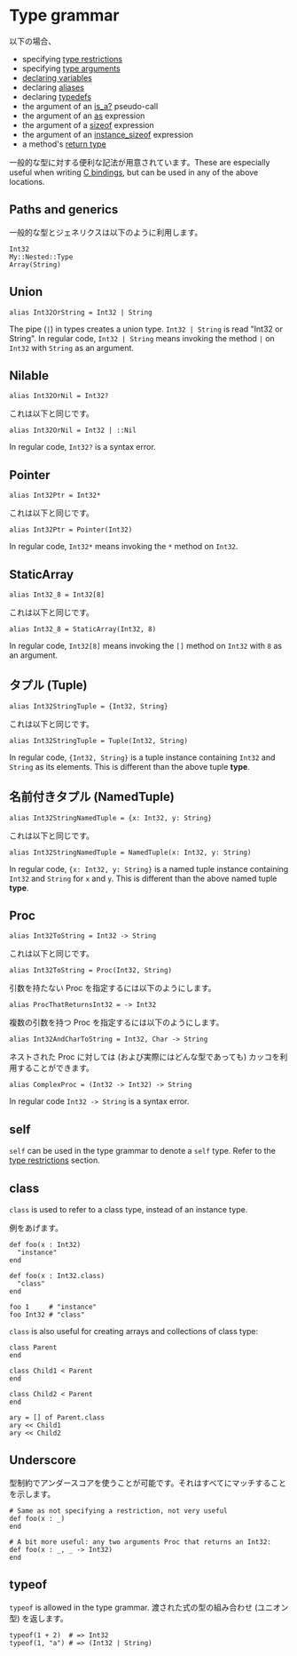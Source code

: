# Type grammar

以下の場合、

* specifying [type restrictions](type_restrictions.html)
* specifying [type arguments](generics.html)
* [declaring variables](declare_var.html)
* declaring [aliases](alias.html)
* declaring [typedefs](c_bindings/type.html)
* the argument of an [is_a?](is_a.html) pseudo-call
* the argument of an [as](as.html) expression
* the argument of a [sizeof](sizeof.html) expression
* the argument of an [instance_sizeof](instance_sizeof.html) expression
* a method's [return type](return_types.html)

一般的な型に対する便利な記法が用意されています。These are especially useful when writing [C bindings](c_bindings/index.html), but can be used in any of the above locations.

## Paths and generics

一般的な型とジェネリクスは以下のように利用します。

```crystal
Int32
My::Nested::Type
Array(String)
```

## Union

```crystal
alias Int32OrString = Int32 | String
```

The pipe (`|`) in types creates a union type. `Int32 | String` is read "Int32 or String". In regular code, `Int32 | String` means invoking the method `|` on `Int32` with `String` as an argument.

## Nilable

```crystal
alias Int32OrNil = Int32?
```

これは以下と同じです。

```crystal
alias Int32OrNil = Int32 | ::Nil
```

In regular code, `Int32?` is a syntax error.

## Pointer

```crystal
alias Int32Ptr = Int32*
```

これは以下と同じです。

```crystal
alias Int32Ptr = Pointer(Int32)
```

In regular code, `Int32*` means invoking the `*` method on `Int32`.

## StaticArray

```crystal
alias Int32_8 = Int32[8]
```

これは以下と同じです。

```crystal
alias Int32_8 = StaticArray(Int32, 8)
```

In regular code, `Int32[8]` means invoking the `[]` method on `Int32` with `8` as an argument.

## タプル (Tuple)

```crystal
alias Int32StringTuple = {Int32, String}
```

これは以下と同じです。

```crystal
alias Int32StringTuple = Tuple(Int32, String)
```

In regular code, `{Int32, String}` is a tuple instance containing `Int32` and `String` as its elements. This is different than the above tuple **type**.

## 名前付きタプル (NamedTuple)

```crystal
alias Int32StringNamedTuple = {x: Int32, y: String}
```

これは以下と同じです。

```crystal
alias Int32StringNamedTuple = NamedTuple(x: Int32, y: String)
```

In regular code, `{x: Int32, y: String}` is a named tuple instance containing `Int32` and `String` for `x` and `y`. This is different than the above named tuple **type**.

## Proc

```crystal
alias Int32ToString = Int32 -> String
```

これは以下と同じです。

```crystal
alias Int32ToString = Proc(Int32, String)
```

引数を持たない Proc を指定するには以下のようにします。

```crystal
alias ProcThatReturnsInt32 = -> Int32
```

複数の引数を持つ Proc を指定するには以下のようにします。

```crystal
alias Int32AndCharToString = Int32, Char -> String
```

ネストされた Proc に対しては (および実際にはどんな型であっても) カッコを利用することができます。

```crystal
alias ComplexProc = (Int32 -> Int32) -> String
```

In regular code `Int32 -> String` is a syntax error.

## self

`self` can be used in the type grammar to denote a `self` type. Refer to the [type restrictions](type_restrictions.html) section.

## class

`class` is used to refer to a class type, instead of an instance type.

例をあげます。

```crystal
def foo(x : Int32)
  "instance"
end

def foo(x : Int32.class)
  "class"
end

foo 1     # "instance"
foo Int32 # "class"
```

`class` is also useful for creating arrays and collections of class type:

```crystal
class Parent
end

class Child1 < Parent
end

class Child2 < Parent
end

ary = [] of Parent.class
ary << Child1
ary << Child2
```

## Underscore

型制約でアンダースコアを使うことが可能です。それはすべてにマッチすることを示します。

```crystal
# Same as not specifying a restriction, not very useful
def foo(x : _)
end

# A bit more useful: any two arguments Proc that returns an Int32:
def foo(x : _, _ -> Int32)
end
```

## typeof

`typeof` is allowed in the type grammar. 渡された式の型の組み合わせ (ユニオン型) を返します。

```crystal
typeof(1 + 2)  # => Int32
typeof(1, "a") # => (Int32 | String)
```
